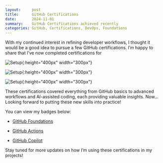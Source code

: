 ```yaml
---
layout:     post
title:      GitHub Certifications
date:       2024-11-01
summary:    GitHub Certifications achieved recently
categories: GitHub, Certifications, DevOps, Foundations
---
```



With my continued interest in refining developer workflows, I thought it would be a good idea to pursue a few GitHub certifications. I’m happy to share that I’ve now completed certifications for 

![Setup]({{site.url}}/images/foundations.png){:height="400px" width="300px"}

![Setup]({{site.url}}/images/actions.png){:height="400px" width="300px"} 

![Setup]({{site.url}}/images/copilot.png){:height="400px" width="300px"}

These certifications covered everything from GitHub basics to advanced workflows and AI-assisted coding, each providing valuable insights. Now... Looking forward to putting these new skills into practice!

You can view my badges below:

-  [GitHub Foundations](https://www.credly.com/badges/01babbb5-5733-4b4d-bb83-528a1e68fd58)
  
-  [GitHub Actions](https://www.credly.com/badges/8974ef3b-3488-46cf-bbb9-16d7ec0d7e38)
  
-  [GitHub Copilot](https://www.credly.com/badges/b7c49f04-27b8-44e9-b623-c388e7afd91f)
  
Stay tuned for more updates on how I’m using these certifications in my projects! 
